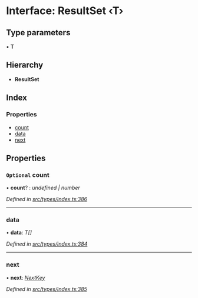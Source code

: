 # Interface: ResultSet ‹**T**›

## Type parameters

▪ **T**

## Hierarchy

* **ResultSet**

## Index

### Properties

* [count](resultset.md#optional-count)
* [data](resultset.md#data)
* [next](resultset.md#next)

## Properties

### `Optional` count

• **count**? : *undefined | number*

*Defined in [src/types/index.ts:386](https://github.com/PolymathNetwork/polymesh-sdk/blob/da32f46a/src/types/index.ts#L386)*

___

###  data

• **data**: *T[]*

*Defined in [src/types/index.ts:384](https://github.com/PolymathNetwork/polymesh-sdk/blob/da32f46a/src/types/index.ts#L384)*

___

###  next

• **next**: *[NextKey](../globals.md#nextkey)*

*Defined in [src/types/index.ts:385](https://github.com/PolymathNetwork/polymesh-sdk/blob/da32f46a/src/types/index.ts#L385)*
